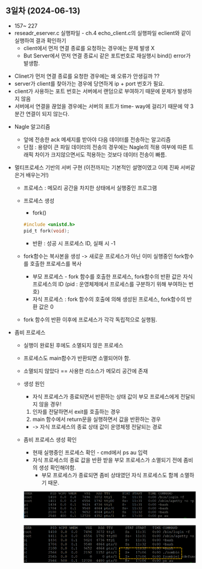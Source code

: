 ## 3일차 (2024-06-13)
* 157~ 227
* reseadr_eserver.c 실행파일 - ch.4 echo_client.c의 실행파일 eclient와 같이 실행하여 결과 확인하기 
    - client에서 먼저 연결 종료를 요청하는 경우에는 문제 발생 X 
    - But Server에서 먼저 연결 종료시 같은 포트번호로 재실행시 bind() error가 발생함. 
     
- Clinet가 먼저 연결 종료를 요청한 경우에는 왜 오류가 안생길까 ??
 - server가 client를 찾아가는 경우에 당연하게 ip + port 번호가 필요.
 - client가 사용하는 포트 번호는 서버에서 랜덤으로 부여하기 때문에 문제가 발생하지 않음
 - 서버에서 연결을 끊었을 경우에는 서버의 포트가 time- way에 걸리기 때문에 약 3분간 연결이 되지 않는다.

 * Nagle 알고리즘
    - 앞에 전송한 ack 메세지를 받아야 다음 데이터를 전송하는 알고리즘
    - 단점 : 용량이 큰 파일 데이터의 전송의 경우에는 Nagle의 적용 여부에 따른 트래픽 차이가 크지않으면서도 적용하는 것보다 데이터 전송이 빠름.

* 멀티프로세스 기반의 서버 구현 (이전까지는 기본적인 설명이였고 이제 진짜 서버같은거 배우는거!)
    - 프로세스 : 메모리 공간을 차지한 상태에서 실행중인 프로그램


    - 프로세스 생성
        - fork() 
        ```C
        #include <unistd.h>
        pid_t fork(void);
        ```
        - 반환 : 성공 시 프로세스 ID, 실패 시 -1 
    
    - fork함수는 복사본을 생성 -> 새로운 프로세스가 아닌 이미 실행중인 fork함수를 호출한 프로세스를 복사 
        - 부모 프로세스 - fork 함수를 호출한 프로세스, fork함수의 반환 값은 자식 프로세스의 ID (pid : 운영체제에서 프로세스를 구분하기 위해 부여하는 번호)
        - 자식 프로세스 : fork 함수의 호출에 의해 생성된 프로세스, fork함수의 반환 값은 0 
    - fork 함수의 반환 이후에 프로세스가 각각 독립적으로 실행됨.

* 좀비 프로세스
    - 실행이 완료된 후에도 소멸되지 않은 프로세스
    - 프로세스도 main함수가 반환되면 소멸되어야 함.
    - 소멸되지 않았다 == 사용한 리소스가 메모리 공간에 존재
    - 생성 원인
        - 자식 프로세스가 종료되면서 반환하는 상태 값이 부모 프로세스에게 전달되지 않을 경우!
        1. 인자를 전달하면서 exit를 호출하는 경우
        2. main 함수에서 return문을 실행하면서 값을 반환하는 경우
        - -> 자식 프로세스의 종료 상태 값이 운영체젱 전달되는 경로
    
    - 좀비 프로세스 생성 확인
        - 현재 실행중인 프로세스 확인 - cmd에서 ps au 입력
        - 자식 프로세스의 종료 값을 반환 받을 부모 프로세스가 소멸되기 전에 좀비의 생성 확인해야함.
            - 부모 프로세스가 종료되면 좀비 상태였던 자식 프로세스도 함께 소멸하기 때문.


        ![좀비프로세스 생성 전](https://raw.githubusercontent.com/Juhyi/Bascic-Network-Programming-2024/main/imges/net003.png)

        ![좀비프로세스 생성 확인](https://raw.githubusercontent.com/Juhyi/Bascic-Network-Programming-2024/main/imges/net004.png)